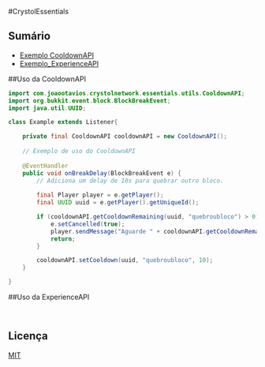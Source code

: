 #CrystolEssentials

## Sumário
* [Exemplo CooldownAPI](#uso-da-cooldownapi)
* [Exemplo_ExperienceAPI](#uso-da-experienceapi)

##Uso da CooldownAPI
```java
import com.joaootavios.crystolnetwork.essentials.utils.CooldownAPI;
import org.bukkit.event.block.BlockBreakEvent;
import java.util.UUID;

class Example extends Listener{

    private final CooldownAPI cooldownAPI = new CooldownAPI();
    
    // Exemplo de uso do CooldownAPI
    
    @EventHandler
    public void onBreakDelay(BlockBreakEvent e) {
        // Adiciona um delay de 10s para quebrar outro bloco.
        
        final Player player = e.getPlayer();
        final UUID uuid = e.getPlayer().getUniqueId();

        if (cooldownAPI.getCooldownRemaining(uuid, "quebroubloco") > 0){
            e.setCancelled(true); 
            player.sendMessage("Aguarde " + cooldownAPI.getCooldownRemaining(uuid, "quebroubloco") + " para quebrar um bloco novamente.");
            return;
        }

        cooldownAPI.setCooldown(uuid, "quebroubloco", 10);
    }

}
```

##Uso da ExperienceAPI
```java
    
```

## Licença
[MIT](https://choosealicense.com/licenses/mit/)
